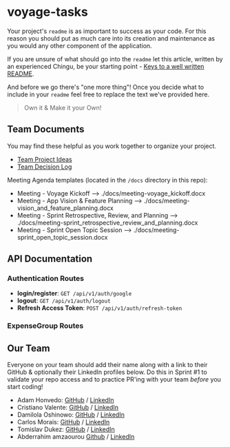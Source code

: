 # voyage-tasks

Your project's `readme` is as important to success as your code. For
this reason you should put as much care into its creation and maintenance
as you would any other component of the application.

If you are unsure of what should go into the `readme` let this article,
written by an experienced Chingu, be your starting point -
[Keys to a well written README](https://tinyurl.com/yk3wubft).

And before we go there's "one more thing"! Once you decide what to include
in your `readme` feel free to replace the text we've provided here.

> Own it & Make it your Own!

## Team Documents

You may find these helpful as you work together to organize your project.

- [Team Project Ideas](./docs/team_project_ideas.md)
- [Team Decision Log](./docs/team_decision_log.md)

Meeting Agenda templates (located in the `/docs` directory in this repo):

- Meeting - Voyage Kickoff --> ./docs/meeting-voyage_kickoff.docx
- Meeting - App Vision & Feature Planning --> ./docs/meeting-vision_and_feature_planning.docx
- Meeting - Sprint Retrospective, Review, and Planning --> ./docs/meeting-sprint_retrospective_review_and_planning.docx
- Meeting - Sprint Open Topic Session --> ./docs/meeting-sprint_open_topic_session.docx

## API Documentation

### Authentication Routes

- **login/register**: `GET /api/v1/auth/google`
- **logout**: `GET /api/v1/auth/logout`
- **Refresh Access Token**: `POST /api/v1/auth/refresh-token`

### ExpenseGroup Routes



## Our Team

Everyone on your team should add their name along with a link to their GitHub
& optionally their LinkedIn profiles below. Do this in Sprint #1 to validate
your repo access and to practice PR'ing with your team _before_ you start
coding!

- Adam Honvedo: [GitHub](https://github.com/Homvi) / [LinkedIn](https://www.linkedin.com/in/adamhonvedo/)
- Cristiano Valente: [GitHub](https://github.com/cris-valente) / [LinkedIn](https://www.linkedin.com/in/cristiano-valente-3943092a1/)
- Damilola Oshinowo: [GitHub](https://github.com/dami-boy) / [LinkedIn](www.linkedin.com/in/damilola-oshinowo)
- Carlos Morais: [GitHub](https://github.com/Morais-C) / [LinkedIn](https://www.linkedin.com/in/carlosmoraisprofile/)
- Tomislav Dukez: [GitHub](https://github.com/tomdu3) / [LinkedIn](https://www.linkedin.com/in/tomislav-dukez-bb2349231/)
- Abderrahim amzaourou [Github](https://github.com/abderrahimAMZ) / [LinkedIn](https://www.linkedin.com/in/abderrahim-amzaourou-865351245/)
